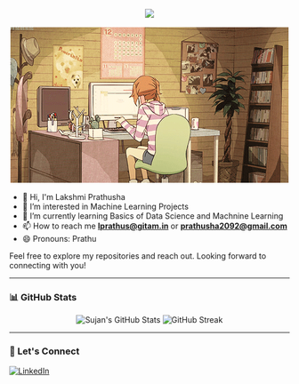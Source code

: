 

<p align="center">
  <img src="https://readme-typing-svg.demolab.com/?lines=Hi!+I+am+Lakshmi+Prathusha&font=Fira%20Code&center=true&width=380&height=50&duration=4000&pause=1000">
</p>

<p align="center">
  <img src="212747903-e9bdf048-2dc8-41f9-b973-0e72ff07bfba.gif" alt="MasterHead" />
</p>


- 👋 Hi, I'm Lakshmi Prathusha
- 👀 I’m interested in Machine Learning Projects
- 🌱 I’m currently learning Basics of Data Science and Machnine Learning
- 📫 How to reach me **lprathus@gitam.in** or **prathusha2092@gmail.com**
- 😄 Pronouns: Prathu

Feel free to explore my repositories and reach out. Looking forward to connecting with you!

---

### 📊 GitHub Stats

<p align="center">
  <img src="https://github-readme-stats.vercel.app/api?username=prathusha3&show_icons=true&theme=radical" alt="Sujan's GitHub Stats" />
  <img src="https://github-readme-streak-stats.herokuapp.com/?user=prathusha3&theme=radical" alt="GitHub Streak" />
</p>

---

### 🔗 Let's Connect

<p align="left">
  <a href="https://linkedin.com/in/lakshmiprathusha" target="_blank">
    <img src="https://cdn.jsdelivr.net/gh/devicons/devicon/icons/linkedin/linkedin-original.svg" alt="LinkedIn" width="40" height="40"/>
  </a>
</p>


